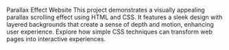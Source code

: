 Parallax Effect Website
This project demonstrates a visually appealing parallax scrolling effect using HTML and CSS. 
It features a sleek design with layered backgrounds that create a sense of depth and motion, enhancing user experience. 
Explore how simple CSS techniques can transform web pages into interactive experiences.
